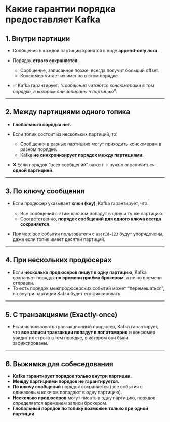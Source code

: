 # Какие гарантии порядка предоставляет Kafka

## 1. **Внутри партиции**

* Сообщения в каждой партиции хранятся в виде **append-only лога**.
* Порядок **строго сохраняется**:

    * Сообщение, записанное позже, всегда получит больший offset.
    * Консюмер читает их именно в этом порядке.
* ✅ Kafka гарантирует: *“сообщения читаются консюмерами в том порядке, в котором они записаны в партицию”*.

---

## 2. **Между партициями одного топика**

* **Глобального порядка нет.**
* Если топик состоит из нескольких партиций, то:

    * Сообщения в разных партициях могут приходить консюмерам в разном порядке.
    * Kafka **не синхронизирует порядок между партициями**.
* ❌ Если порядок “всех сообщений” важен → нужно ограничиться **одной партицией**.

---

## 3. **По ключу сообщения**

* Если продюсер указывает **ключ (key)**, Kafka гарантирует, что:

    * Все сообщения с этим ключом попадут в одну и ту же партицию.
    * Соответственно, **порядок сообщений для одного ключа всегда сохраняется**.
* Пример: все события пользователя с `userId=123` будут упорядочены, даже если топик имеет десятки партиций.

---

## 4. **При нескольких продюсерах**

* Если **несколько продюсеров пишут в одну партицию**, Kafka сохраняет порядок **по времени приёма брокером**, а не по времени отправки.
* То есть порядок межпродюсерских событий может “перемешаться”, но внутри партиции Kafka будет его фиксировать.

---

## 5. **С транзакциями (Exactly-once)**

* Если использовать транзакционный продюсер, Kafka гарантирует, что **все записи транзакции попадут в лог атомарно** и консюмер увидит их строго в том порядке, в котором они были зафиксированы.

---

## 6. Выжимка для собеседования

* **Kafka гарантирует порядок только внутри партиции.**
* **Между партициями порядок не гарантируется.**
* **По ключу сообщений** порядок сохраняется (все события с одинаковым ключом попадают в одну партицию).
* **Несколько продюсеров** могут писать в одну партицию, порядок определяется временем записи брокером.
* **Глобальный порядок по топику возможен только при одной партиции.**
